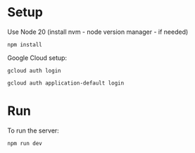 
# Setup

Use Node 20 (install nvm - node version manager - if needed)

`npm install`

Google Cloud setup:

`gcloud auth login`

`gcloud auth application-default login`

# Run

To run the server:

`npm run dev`

